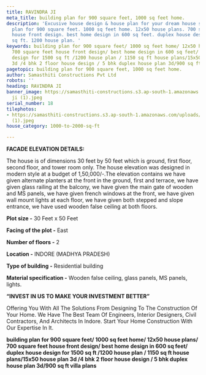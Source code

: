 ```yaml
---
title: RAVINDRA JI
meta_title: building plan for 900 square feet, 1000 sq feet home.
description: 'Excusive house design & house plan for your dream house seeker.  building
  plan for 900 square feet. 1000 sq feet home. 12x50 house plans. 700 square feet
  house front design. best home design in 600 sq feet. duplex house design for 1500
  sq ft. 1200 house plan. '
keywords: building plan for 900 square feet/ 1000 sq feet home/ 12x50 house plans/
  700 square feet house front design/ best home design in 600 sq feet/ duplex house
  design for 1500 sq ft /1200 house plan / 1150 sq ft house plans/15x50 house plan
  3d /4 bhk 2 floor house design / 5 bhk duplex house plan 3d/900 sq ft villa plans
pagetopic: building plan for 900 square feet, 1000 sq feet home.
author: Samasthiti Constructions Pvt Ltd
robots: ''
heading: RAVINDRA JI
banner_image: https://samasthiti-constructions.s3.ap-south-1.amazonaws.com/uploads/ravindra
  ji (1).jpeg
serial_number: 18
tilephotos:
- https://samasthiti-constructions.s3.ap-south-1.amazonaws.com/uploads/ravindra ji
  (1).jpeg
house_category: 1000-to-2000-sq-ft

---
```

**FACADE ELEVATION DETAILS:**

The house is of dimensions 30 feet by 50 feet which is ground, first floor, second floor, and tower room only. The house elevation was designed in modern style at a budget of 1,50,000/-.The elevation contains we have given alternate planters at the front in the ground, first and terrace, we have given glass railing at the balcony, we have given the main gate of wooden and MS panels, we have given french windows at the front, we have given wall mount lights at each floor, we have given both stepped and slope entrance, we have used wooden false ceiling at both floors.

**Plot size -** 30 Feet x 50 Feet

**Facing of the plot -** East

**Number of floors -** 2

**Location -** INDORE (MADHYA PRADESH)

**Type of building -** Residential building

**Material specification -** Wooden false ceiling, glass panels, MS panels, lights.

**“INVEST IN US TO MAKE YOUR INVESTMENT BETTER”**

Offering You With All The Solutions From Designing To The Construction Of Your Home. We Have The Best Team Of Engineers, Interior Designers, Civil Contractors, And Architects In Indore. Start Your Home Construction With Our Expertise In It.

**building plan for 900 square feet/ 1000 sq feet home/ 12x50 house plans/ 700 square feet house front design/ best home design in 600 sq feet/ duplex house design for 1500 sq ft /1200 house plan / 1150 sq ft house plans/15x50 house plan 3d /4 bhk 2 floor house design / 5 bhk duplex house plan 3d/900 sq ft villa plans**